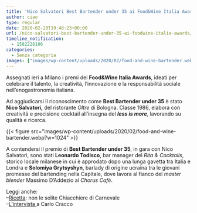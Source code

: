 ```yaml
---
title: 'Nico Salvatori Best Bartender under 35 ai Food&Wine Italia Awards'
author: ciao
type: regular
date: 2020-02-20T19:48:23+00:00
url: /nico-salvatori-best-bartender-under-35-ai-foodwine-italia-awards/
timeline_notification:
  - 1582228106
categories:
  - Senza categoria
images: ["images/wp-content/uploads/2020/02/food-and-wine-bartender.webp"]
---
```

Assegnati ieri a Milano i premi dei **Food&Wine Italia Awards**, ideati per celebrare il talento, la creatività, l’innovazione e la responsabilità sociale nell’enogastronomia italiana.

Ad aggiudicarsi il riconoscimento come **Best Bartender under 35** è stato **Nico Salvatori,** del ristorante _Oltre_ di Bologna. Classe 1986, elabora con creatività e precisione cocktail all’insegna del **_less is more_**, lavorando su qualità e ricerca.


{{< figure src="images/wp-content/uploads/2020/02/food-and-wine-bartender.webp?w=1024" >}}


A contendersi il premio di **Best Bartender under 35**, in gara con Nico Salvatori, sono stati **Leonardo Todisco**, bar manager del _Rita & Cocktails_, storico locale milanese in cui è approdato dopo una lunga gavetta tra Italia e Londra e **Solomiya Grytsyshyn**, barlady di origine ucraina tra le giovani promesse del bartending nella Capitale, dove lavora al fianco del _master blender_ Massimo D’Addezio al _Chorus Cafè_.

Leggi anche:  
&#8211;<a href="https://aleepepe.com/2020/02/18/ricetta-chiacchiere/" target="_blank" rel="noreferrer noopener" aria-label="Ricetta (apre in una nuova scheda)">Ricetta</a>: non le solite Chiacchiere di Carnevale  
&#8211;<a href="https://aleepepe.com/2019/12/29/tv-il-mio-posto-e-in-cucina-parola-di-carlo-cracco/" target="_blank" rel="noreferrer noopener" aria-label="L'intervista  (apre in una nuova scheda)">L&#8217;intervista </a>a Carlo Cracco